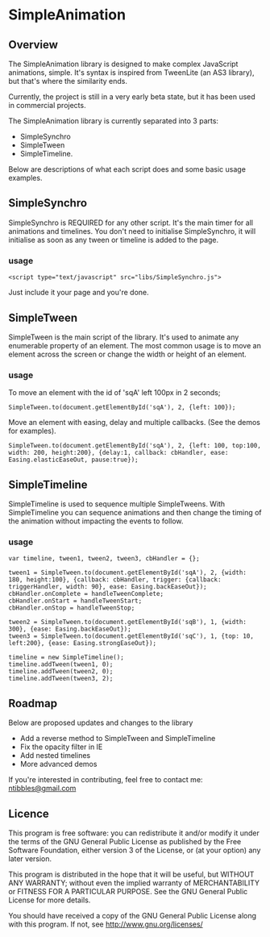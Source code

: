 # SimpleAnimation

## Overview

The SimpleAnimation library is designed to make complex JavaScript animations, simple. It's syntax is inspired from TweenLite (an AS3 library), but that's where the similarity ends.

Currently, the project is still in a very early beta state, but it has been used in commercial projects.

The SimpleAnimation library is currently separated into 3 parts:

+ SimpleSynchro
+ SimpleTween 
+ SimpleTimeline. 

Below are descriptions of what each script does and some basic usage examples.

## SimpleSynchro

SimpleSynchro is REQUIRED for any other script. It's the main timer for all animations and timelines. You don't need to initialise SimpleSynchro, it will initialise as soon as any tween or timeline is added to the page.

### usage
	<script type="text/javascript" src="libs/SimpleSynchro.js">

Just include it your page and you're done.

## SimpleTween

SimpleTween is the main script of the library. It's used to animate any enumerable property of an element. The most common usage is to move an element across the screen or change the width or height of an element.

### usage

To move an element with the id of 'sqA' left 100px in 2 seconds;

	SimpleTween.to(document.getElementById('sqA'), 2, {left: 100});

Move an element with easing, delay and multiple callbacks. (See the demos for examples).

	SimpleTween.to(document.getElementById('sqA'), 2, {left: 100, top:100, width: 200, height:200}, {delay:1, callback: cbHandler, ease: Easing.elasticEaseOut, pause:true});

## SimpleTimeline

SimpleTimeline is used to sequence multiple SimpleTweens. With SimpleTimeline you can sequence animations and then change the timing of the animation without impacting the events to follow.

### usage 

	var timeline, tween1, tween2, tween3, cbHandler = {};
			
	tween1 = SimpleTween.to(document.getElementById('sqA'), 2, {width: 180, height:100}, {callback: cbHandler, trigger: {callback: triggerHandler, width: 90}, ease: Easing.backEaseOut});
	cbHandler.onComplete = handleTweenComplete;
	cbHandler.onStart = handleTweenStart;
	cbHandler.onStop = handleTweenStop;
			
	tween2 = SimpleTween.to(document.getElementById('sqB'), 1, {width: 300}, {ease: Easing.backEaseOut});
	tween3 = SimpleTween.to(document.getElementById('sqC'), 1, {top: 10, left:200}, {ease: Easing.strongEaseOut});
			
	timeline = new SimpleTimeline();
	timeline.addTween(tween1, 0);
	timeline.addTween(tween2, 0);
	timeline.addTween(tween3, 2);

## Roadmap

Below are proposed updates and changes to the library

+ Add a reverse method to SimpleTween and SimpleTimeline
+ Fix the opacity filter in IE
+ Add nested timelines
+ More advanced demos

If you're interested in contributing, feel free to contact me: ntibbles@gmail.com

## Licence

This program is free software: you can redistribute it and/or modify 
it under the terms of the GNU General Public License as published by
the Free Software Foundation, either version 3 of the License, or
(at your option) any later version.

This program is distributed in the hope that it will be useful,
but WITHOUT ANY WARRANTY; without even the implied warranty of
MERCHANTABILITY or FITNESS FOR A PARTICULAR PURPOSE.  See the
GNU General Public License for more details.

You should have received a copy of the GNU General Public License
along with this program.  If not, see <http://www.gnu.org/licenses/>